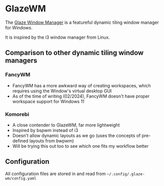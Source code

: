 # GlazeWM
The [Glaze Window Manager](https://github.com/glzr-io/glazewm) is a featureful dynamic tiling window manager for Windows.

It is inspired by the i3 window manager from Linux.

## Comparison to other dynamic tiling window managers
### FancyWM
- FancyWM has a more awkward way of creating workspaces, which requires using the Window's virtual desktop GUI
- As of the time of writing (02/2024), FancyWM doesn't have proper workspace support for Windows 11

### Komorebi
- A close contender to GlazeWM, far more lightweight
- Inspired by bspwm instead of i3
- Doesn't allow dynamic layouts as we go (uses the concepts of pre-defined layouts from bwpwm)
- Will be trying this out too to see which one fits my workflow better

## Configuration
All configuration files are stored in and read from `~/.config/.glaze-wm/config.yaml`
